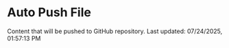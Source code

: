 # Auto Push File

Content that will be pushed to GitHub repository.
Last updated: 07/24/2025, 01:57:13 PM